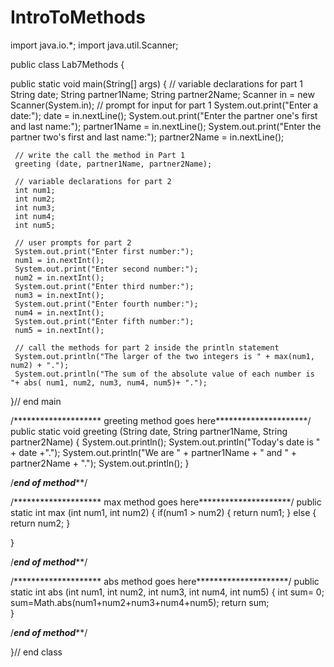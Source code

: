 # IntroToMethods
import java.io.*;
import java.util.Scanner;

public class Lab7Methods {

   public static void main(String[] args) {
     // variable declarations for part 1
     String date;
     String partner1Name;
     String partner2Name;
     Scanner in = new Scanner(System.in);
     // prompt for input for part 1
     System.out.print("Enter a date:");
     date = in.nextLine();
     System.out.print("Enter the partner one's first and last name:");
     partner1Name = in.nextLine();
     System.out.print("Enter the partner two's first and last name:");
     partner2Name = in.nextLine();
     
     // write the call the method in Part 1
     greeting (date, partner1Name, partner2Name);
     
     // variable declarations for part 2
     int num1;
     int num2;
     int num3;
     int num4;
     int num5;

     // user prompts for part 2
     System.out.print("Enter first number:");
     num1 = in.nextInt();
     System.out.print("Enter second number:");
     num2 = in.nextInt();
     System.out.print("Enter third number:");
     num3 = in.nextInt();
     System.out.print("Enter fourth number:");
     num4 = in.nextInt();
     System.out.print("Enter fifth number:");
     num5 = in.nextInt();

     // call the methods for part 2 inside the println statement
     System.out.println("The larger of the two integers is " + max(num1, num2) + ".");
     System.out.println("The sum of the absolute value of each number is "+ abs( num1, num2, num3, num4, num5)+ ".");
     
   }// end main    

 /******************** greeting method goes here*********************/
   public static void greeting (String date, String partner1Name, String partner2Name) {
     System.out.println();
     System.out.println("Today's date is " + date +".");
     System.out.println("We are " + partner1Name + " and " + partner2Name + ".");
     System.out.println();
     }
   
 /***********************end of method*************************/

 /******************** max method goes here*********************/
   public static int max (int num1, int num2) {
    if(num1 > num2) 
    {
      return num1;
    }
    else 
    {
      return num2;
    }
   
}
     
 /***********************end of method*************************/

 /******************** abs method goes here*********************/
   public static int abs (int num1, int num2, int num3, int num4, int num5) {
   int sum= 0;
   sum=Math.abs(num1+num2+num3+num4+num5);
   return sum;  
   }
   
 /***********************end of method*************************/

}// end class

